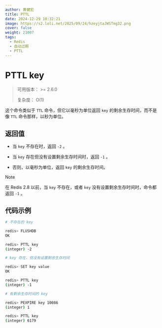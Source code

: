 ```yaml
---
author: 黄健宏
title: PTTL
date: 2024-12-29 10:32:21
image: https://s2.loli.net/2025/09/24/hzeyjtaJWSTmg32.png
cover: false
weight: 21007
tags:
  - Redis
  - 自动过期
  - PTTL
---
```


# PTTL key

> 可用版本： >= 2.6.0
> 
> 复杂度： O(1)

这个命令类似于 `TTL` 命令，但它以毫秒为单位返回 `key` 的剩余生存时间，而不是像 `TTL` 命令那样，以秒为单位。

## 返回值

- 当 `key` 不存在时，返回 `-2` 。
    
- 当 `key` 存在但没有设置剩余生存时间时，返回 `-1` 。
    
- 否则，以毫秒为单位，返回 `key` 的剩余生存时间。
    

Note

在 Redis 2.8 以前，当 `key` 不存在，或者 `key` 没有设置剩余生存时间时，命令都返回 `-1` 。

## 代码示例

```bash
# 不存在的 key

redis> FLUSHDB
OK

redis> PTTL key
(integer) -2

# key 存在，但没有设置剩余生存时间

redis> SET key value
OK

redis> PTTL key
(integer) -1

# 有剩余生存时间的 key

redis> PEXPIRE key 10086
(integer) 1

redis> PTTL key
(integer) 6179
```
